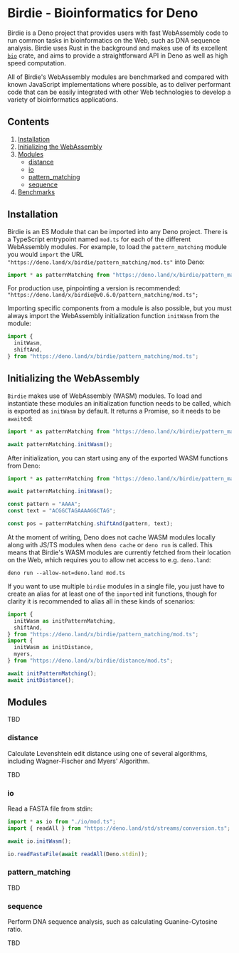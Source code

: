 # Birdie - Bioinformatics for Deno

Birdie is a Deno project that provides users with fast WebAssembly code to run
common tasks in bioinformatics on the Web, such as DNA sequence analysis. Birdie
uses Rust in the background and makes use of its excellent
[`bio`](https://docs.rs/bio/0.39.0/bio/index.html) crate, and aims to provide a
straightforward API in Deno as well as high speed computation.

All of Birdie's WebAssembly modules are benchmarked and compared with known
JavaScript implementations where possible, as to deliver performant code that
can be easily integrated with other Web technologies to develop a variety of
bioinformatics applications.

## Contents

1. [Installation](#installation)
2. [Initializing the WebAssembly](#initializing-the-webassembly)
3. [Modules](#modules)
   - [distance](#distance)
   - [io](#io)
   - [pattern_matching](#pattern_matching)
   - [sequence](#sequence)
4. [Benchmarks](benchmarks.md)

## Installation

Birdie is an ES Module that can be imported into any Deno project. There is a
TypeScript entrypoint named `mod.ts` for each of the different WebAssembly
modules. For example, to load the `pattern_matching` module you would `import`
the URL `"https://deno.land/x/birdie/pattern_matching/mod.ts"` into Deno:

```typescript
import * as patternMatching from "https://deno.land/x/birdie/pattern_matching/mod.ts";
```

For production use, pinpointing a version is recommended:
`"https://deno.land/x/birdie@v0.6.0/pattern_matching/mod.ts";`

Importing specific components from a module is also possible, but you must
always import the WebAssembly initialization function `initWasm` from the
module:

```typescript
import {
  initWasm,
  shiftAnd,
} from "https://deno.land/x/birdie/pattern_matching/mod.ts";
```

## Initializing the WebAssembly

`Birdie` makes use of WebAssembly (WASM) modules. To load and instantiate these
modules an initialization function needs to be called, which is exported as
`initWasm` by default. It returns a Promise, so it needs to be `await`ed:

```typescript
import * as patternMatching from "https://deno.land/x/birdie/pattern_matching/mod.ts";

await patternMatching.initWasm();
```

After initialization, you can start using any of the exported WASM functions
from Deno:

```typescript
import * as patternMatching from "https://deno.land/x/birdie/pattern_matching/mod.ts";

await patternMatching.initWasm();

const pattern = "AAAA";
const text = "ACGGCTAGAAAAGGCTAG";

const pos = patternMatching.shiftAnd(pattern, text);
```

At the moment of writing, Deno does not cache WASM modules locally along with
JS/TS modules when `deno cache` or `deno run` is called. This means that
Birdie's WASM modules are currently fetched from their location on the Web,
which requires you to allow net access to e.g. `deno.land`:

```
deno run --allow-net=deno.land mod.ts
```

If you want to use multiple `birdie` modules in a single file, you just have to
create an alias for at least one of the `import`ed init functions, though for
clarity it is recommended to alias all in these kinds of scenarios:

```typescript
import {
  initWasm as initPatternMatching,
  shiftAnd,
} from "https://deno.land/x/birdie/pattern_matching/mod.ts";
import {
  initWasm as initDistance,
  myers,
} from "https://deno.land/x/birdie/distance/mod.ts";

await initPatternMatching();
await initDistance();
```

## Modules

TBD

### distance

Calculate Levenshtein edit distance using one of several algorithms, including
Wagner-Fischer and Myers' Algorithm.

TBD

### io

Read a FASTA file from stdin:

```ts
import * as io from "./io/mod.ts";
import { readAll } from "https://deno.land/std/streams/conversion.ts";

await io.initWasm();

io.readFastaFile(await readAll(Deno.stdin));
```

### pattern_matching

TBD

### sequence

Perform DNA sequence analysis, such as calculating Guanine-Cytosine ratio.

TBD
